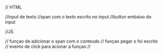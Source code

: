 // HTML

//input de texto
//span com o texto escrito no input
//button embaixo do input


//JS

// funçao de adicionar o span com o conteudo
// funçao pegar o foi escrito
// evento de click para acionar a funçao
// 